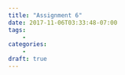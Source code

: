 ```yaml
---
title: "Assignment 6"
date: 2017-11-06T03:33:48-07:00
tags:
    -
categories:
    -
draft: true
---
```


